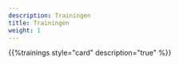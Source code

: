 ```yaml
---
description: Trainingen
title: Trainingen
weight: 1
---
```


{{%trainings style="card" description="true" %}}